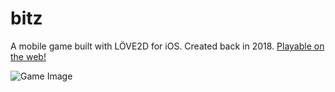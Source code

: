 # bitz
A mobile game built with LÖVE2D for iOS. Created back in 2018.
[Playable on the web!](https://bitz-game.herokuapp.com/)

![Game Image](https://github.com/Bruception/bitz-source/blob/master/res/gfx/screen.jpg?raw=true)

